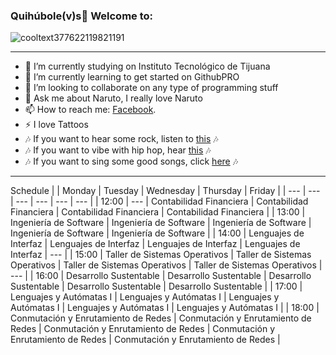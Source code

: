 ### Quihúbole(v)s👋 Welcome to: 

![cooltext377622119821191](https://user-images.githubusercontent.com/79481900/109228647-0003e180-7777-11eb-9281-fe789966b412.gif)

----

- 🔭 I’m currently studying on Instituto Tecnológico de Tijuana
- 🌱 I’m currently learning to get started on GithubPRO
- 👯 I’m looking to collaborate on any type of programming stuff
- 💬 Ask me about Naruto, I really love Naruto
- 📫 How to reach me: <a href="https://www.facebook.com/Eh.We.No.We/">Facebook</a>.
- ⚡ I love Tattoos
- 🎶 If you want to hear some rock, listen to <a href="https://open.spotify.com/playlist/6xgUn34NDLJ4H0kHMunnlX?si=e728a79c2a814485" target="_blank">this</a> 🎶
- 🎶 If you want to vibe with hip hop, hear <a href="https://open.spotify.com/playlist/2BOmXNuY68bAvgeNBv41qj?si=d9ac230d3fe14258" target="_blank">this</a> 🎶
- 🎶 If you want to sing some good songs, click <a href="https://open.spotify.com/playlist/0cMz2nDxttLWlElagYaVX1?si=ac88cced586e44a0" target="_blank">here</a> 🎶
----
Schedule
| | Monday | Tuesday | Wednesday | Thursday | Friday |
| --- | --- | --- | --- | --- | --- |
| 12:00 | --- | Contabilidad Financiera | Contabilidad Financiera | Contabilidad Financiera | Contabilidad Financiera |
| 13:00 | Ingeniería de Software | Ingeniería de Software | Ingeniería de Software | Ingeniería de Software | Ingeniería de Software |
| 14:00 | Lenguajes de Interfaz | Lenguajes de Interfaz | Lenguajes de Interfaz | Lenguajes de Interfaz | --- |
| 15:00 | Taller de Sistemas Operativos | Taller de Sistemas Operativos | Taller de Sistemas Operativos | Taller de Sistemas Operativos | --- |
| 16:00 | Desarrollo Sustentable | Desarrollo Sustentable | Desarrollo Sustentable | Desarrollo Sustentable | Desarrollo Sustentable |
| 17:00 | Lenguajes y Autómatas I | Lenguajes y Autómatas I | Lenguajes y Autómatas I | Lenguajes y Autómatas I | Lenguajes y Autómatas I |
| 18:00 | Conmutación y Enrutamiento de Redes | Conmutación y Enrutamiento de Redes | Conmutación y Enrutamiento de Redes | Conmutación y Enrutamiento de Redes | Conmutación y Enrutamiento de Redes |

